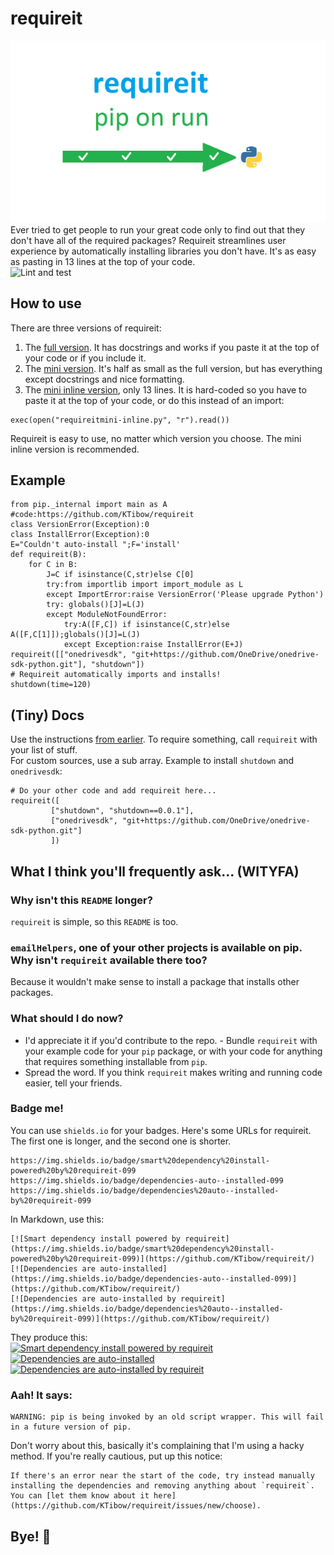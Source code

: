 # requireit
![requireit logo](assets/requireit.png)  
Ever tried to get people to run your great code only to find out that they don't have all of the required packages? Requireit streamlines user experience by automatically installing libraries you don't have. It's as easy as pasting in 13 lines at the top of your code.  
![Lint and test](https://github.com/KTibow/requireit/workflows/Lint%20and%20test/badge.svg)  
## How to use
There are three versions of requireit:
1. The [full version](requireit.py?raw=true). It has docstrings and works if you paste it at the top of your code or if you include it.
2. The [mini version](requireitmini.py?raw=true). It's half as small as the full version, but has everything except docstrings and nice formatting.
3. The [mini inline version](requireitmini-inline.py?raw=true), only 13 lines. It is hard-coded so you have to paste it at the top of your code, or do this instead of an import:
```python3
exec(open("requireitmini-inline.py", "r").read())
```
Requireit is easy to use, no matter which version you choose. The mini inline version is recommended.
## Example
```python3
from pip._internal import main as A #code:https://github.com/KTibow/requireit
class VersionError(Exception):0
class InstallError(Exception):0
E="Couldn't auto-install ";F='install'
def requireit(B):
	for C in B:
		J=C if isinstance(C,str)else C[0]
		try:from importlib import import_module as L
		except ImportError:raise VersionError('Please upgrade Python')
		try: globals()[J]=L(J)
		except ModuleNotFoundError:
			try:A([F,C]) if isinstance(C,str)else A([F,C[1]]);globals()[J]=L(J)
			except Exception:raise InstallError(E+J)
requireit([["onedrivesdk", "git+https://github.com/OneDrive/onedrive-sdk-python.git"], "shutdown"])
# Requireit automatically imports and installs!
shutdown(time=120)
```
## (Tiny) Docs
Use the instructions [from earlier](#how-to-use). To require something, call `requireit` with your list of stuff.  
For custom sources, use a sub array. Example to install `shutdown` and `onedrivesdk`:
```python3
# Do your other code and add requireit here...
requireit([
         ["shutdown", "shutdown==0.0.1"],
         ["onedrivesdk", "git+https://github.com/OneDrive/onedrive-sdk-python.git"]
         ])
```
## What I think you'll frequently ask... (WITYFA)
### Why isn't this `README` longer?
`requireit` is simple, so this `README` is too.
### `emailHelpers`, one of your other projects is available on pip. Why isn't `requireit` available there too?
Because it wouldn't make sense to install a package that installs other packages.
### What should I do now?
- I'd appreciate it if you'd contribute to the repo. - Bundle `requireit` with your example code for your `pip` package, or with your code for anything that requires something installable from `pip`. 
- Spread the word. If you think `requireit` makes writing and running code easier, tell your friends.
### Badge me!
You can use `shields.io` for your badges. Here's some URLs for requireit. The first one is longer, and the second one is shorter.
```
https://img.shields.io/badge/smart%20dependency%20install-powered%20by%20requireit-099
https://img.shields.io/badge/dependencies-auto--installed-099
https://img.shields.io/badge/dependencies%20auto--installed-by%20requireit-099
```
In Markdown, use this:
```
[![Smart dependency install powered by requireit](https://img.shields.io/badge/smart%20dependency%20install-powered%20by%20requireit-099)](https://github.com/KTibow/requireit/)  
[![Dependencies are auto-installed](https://img.shields.io/badge/dependencies-auto--installed-099)](https://github.com/KTibow/requireit/)  
[![Dependencies are auto-installed by requireit](https://img.shields.io/badge/dependencies%20auto--installed-by%20requireit-099)](https://github.com/KTibow/requireit/)  
```
They produce this:   
[![Smart dependency install powered by requireit](https://img.shields.io/badge/smart%20dependency%20install-powered%20by%20requireit-099)](https://github.com/KTibow/requireit/)  
[![Dependencies are auto-installed](https://img.shields.io/badge/dependencies-auto--installed-099)](https://github.com/KTibow/requireit/)  
[![Dependencies are auto-installed by requireit](https://img.shields.io/badge/dependencies%20auto--installed-by%20requireit-099)](https://github.com/KTibow/requireit/)  
### Aah! It says:
```
WARNING: pip is being invoked by an old script wrapper. This will fail in a future version of pip.
```
Don't worry about this, basically it's complaining that I'm using a hacky method. If you're really cautious, put up this notice:
```
If there's an error near the start of the code, try instead manually installing the dependencies and removing anything about `requireit`. You can [let them know about it here](https://github.com/KTibow/requireit/issues/new/choose).
```
## Bye! 👋  
